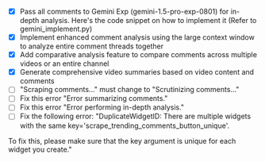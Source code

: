 - [x] Pass all comments to Gemini Exp (gemini-1.5-pro-exp-0801) for in-depth analysis. Here's the code snippet on how to implement it (Refer to gemini_implement.py)
- [x] Implement enhanced comment analysis using the large context window to analyze entire comment threads together
- [x] Add comparative analysis feature to compare comments across multiple videos or an entire channel
- [x] Generate comprehensive video summaries based on video content and comments
- [ ] "Scraping comments..." must change to "Scrutinizing comments..."
- [ ] Fix this error "Error summarizing comments."
- [ ] Fix this error "Error performing in-depth analysis."
- [ ] Fix the following error: "DuplicateWidgetID: There are multiple widgets with the same key='scrape_trending_comments_button_unique'.

To fix this, please make sure that the key argument is unique for each widget you create."
